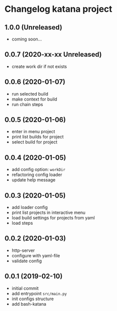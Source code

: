 # Changelog katana project

## 1.0.0 (Unreleased)

- coming soon...

## 0.0.7 (2020-xx-xx Unreleased)

- create work dir if not exists

## 0.0.6 (2020-01-07)

- run selected build
- make context for build
- run chain steps

## 0.0.5 (2020-01-06)

- enter in menu project
- print list builds for project
- select build for project

## 0.0.4 (2020-01-05)

- add config option: `workDir`
- refactoring config loader
- update help message

## 0.0.3 (2020-01-05)

- add loader config
- print list projects in interactive menu
- load build settings for projects from yaml
- load steps

## 0.0.2 (2020-01-03)

- http-server
- configure with yaml-file
- validate config

## 0.0.1 (2019-02-10)

- initial commit
- add entrypoint `src/main.py`
- init configs structure
- add bash-katana
